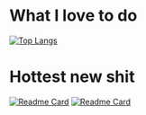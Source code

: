 # What I love to do
[![Top Langs](https://github-readme-stats.vercel.app/api/top-langs/?username=bucccket&theme=dracula)](https://github.com/anuraghazra/github-readme-stats)
# Hottest new shit
[![Readme Card](https://github-readme-stats.vercel.app/api/pin/?username=bucccket&repo=GameboyEmulator&theme=dracula)](https://github.com/bucccket/GameboyEmulator)
[![Readme Card](https://github-readme-stats.vercel.app/api/pin/?username=bucccket&repo=ColorSwapsFrameScript&theme=dracula)](https://github.com/bucccket/ColorSwapsFrameScript)
